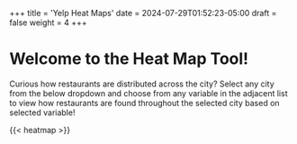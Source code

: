 +++
title = 'Yelp Heat Maps'
date = 2024-07-29T01:52:23-05:00
draft = false
weight = 4
+++

# Welcome to the Heat Map Tool!

Curious how restaurants are distributed across the city? Select any city from the below dropdown and choose from any variable in the adjacent list to view how restaurants are found throughout the selected city based on selected variable!

{{< heatmap >}}